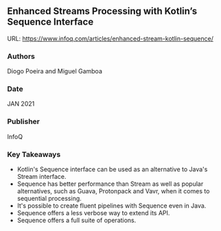 ## Enhanced Streams Processing with Kotlin’s Sequence Interface

URL: https://www.infoq.com/articles/enhanced-stream-kotlin-sequence/

### Authors
Diogo Poeira and Miguel Gamboa
### Date
JAN 2021 
### Publisher
InfoQ
### Key Takeaways
* Kotlin's Sequence interface can be used as an alternative to Java's Stream interface.
* Sequence has better performance than Stream as well as popular alternatives, such as Guava, Protonpack and Vavr, when it comes to sequential processing.
* It's possible to create fluent pipelines with Sequence even in Java.
* Sequence offers a less verbose way to extend its API.
* Sequence offers a full suite of operations.
